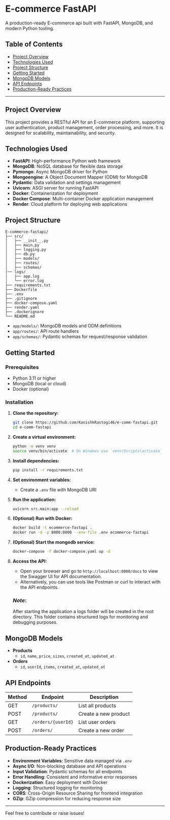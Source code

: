 # E-commerce FastAPI

A production-ready E-commerce api built with FastAPI, MongoDB, and modern Python tooling.

## Table of Contents

- [Project Overview](#project-overview)
- [Technologies Used](#technologies-used)
- [Project Structure](#project-structure)
- [Getting Started](#getting-started)
- [MongoDB Models](#mongodb-models)
- [API Endpoints](#api-endpoints)
- [Production-Ready Practices](#production-ready-practices)

---

## Project Overview

This project provides a RESTful API for an E-commerce platform, supporting user authentication, product management, order processing, and more. It is designed for scalability, maintainability, and security.

## Technologies Used

- **FastAPI**: High-performance Python web framework
- **MongoDB**: NoSQL database for flexible data storage
- **Pymongo**: Async MongoDB driver for Python
- **Mongoengine**: A Object Document Mapper (ODM) for MongoDB
- **Pydantic**: Data validation and settings management
- **Uvicorn**: ASGI server for running FastAPI
- **Docker**: Containerization for deployment
- **Docker Compose**: Multi-container Docker application management
- **Render**: Cloud platform for deploying web applications

## Project Structure

```
E-commerce-fastapi/
├── src/
│   ├── __init__.py
│   ├── main.py
│   ├── logging.py
│   ├── db.py
│   ├── models/
│   ├── routes/
│   ├── schemas/
|── logs/
│   ├── app.log
│   └── error.log
├── requirements.txt
├── Dockerfile
├── .env
├── .gitignore
├── docker-compose.yaml
├── render.yaml
├── .dockerignore
└── README.md
```

- `app/models/`: MongoDB models and ODM definitions
- `app/routes/`: API route handlers
- `app/schemas/`: Pydantic schemas for request/response validation

## Getting Started

### Prerequisites

- Python 3.11 or higher
- MongoDB (local or cloud)
- Docker (optional)

### Installation

1. **Clone the repository:**
    ```bash
    git clone https://github.com/KanishkRastogi46/e-comm-fastapi.git
    cd e-comm-fastapi
    ```
2. **Create a virtual environment:**
    ```bash
    python -m venv venv
    source venv/bin/activate  # On Windows use `venv\Scripts\activate`
    ```
3. **Install dependencies:**
    ```bash
    pip install -r requirements.txt
    ```

4. **Set environment variables:**
    - Create a `.env` file with MongoDB URI

5. **Run the application:**
    ```bash
    uvicorn src.main:app --reload
    ```

6. **(Optional) Run with Docker:**
    ```bash
    docker build -t ecommerce-fastapi .
    docker run -d -p 8000:8000 --env-file .env ecommerce-fastapi
    ```
7. **(Optional) Start the mongodb service:**
    ```bash
    docker-compose -f docker-compose.yaml up -d
    ```

8. **Access the API:**
    - Open your browser and go to `http://localhost:8000/docs` to view the Swagger UI for API documentation. 
    - Alternatively, you can use tools like Postman or curl to interact with the API endpoints.

    ### _**Note**_: 
    After starting the application a logs folder will be created in the root directory. This folder contains structured logs for monitoring and debugging purposes.

## MongoDB Models

- **Products**
  - `id`, `name`, `price`, `sizes`, `created_at`, `updated_at`
- **Orders**
  - `id`, `userId`, `items`, `created_at`, `updated_at`


## API Endpoints

| Method | Endpoint             | Description                |
|--------|----------------------|----------------------------|
| GET    | `/products/`         | List all products          |
| POST   | `/products/`         | Create a new product       |
| GET    | `/orders/{userId}`   | List user orders           |
| POST   | `/orders/`           | Create a new order         |

## Production-Ready Practices

- **Environment Variables**: Sensitive data managed via `.env`
- **Async I/O**: Non-blocking database and API operations
- **Input Validation**: Pydantic schemas for all endpoints
- **Error Handling**: Consistent and informative error responses
- **Dockerization**: Easy deployment with Docker
- **Logging**: Structured logging for monitoring
- **CORS**: Cross-Origin Resource Sharing for frontend integration
- **GZip**: GZip compression for reducing response size

---

Feel free to contribute or raise issues!